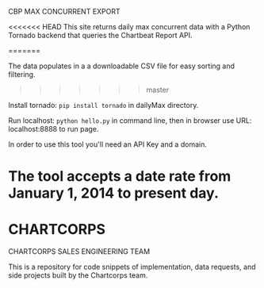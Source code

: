 CBP MAX CONCURRENT EXPORT

<<<<<<< HEAD
This site returns daily max concurrent data with a Python Tornado backend that queries the Chartbeat Report API.

=======

The data populates in a a downloadable CSV file for easy sorting and filtering. 
>>>>>>> master

Install tornado: <code>pip install tornado</code> in dailyMax directory.

Run localhost: <code>python hello.py</code> in command line, then in browser use URL: localhost:8888 to run page.

In order to use this tool you'll need an API Key and a domain.

The tool accepts a date rate from January 1, 2014 to present day.
=======
# CHARTCORPS

CHARTCORPS SALES ENGINEERING TEAM

This is a repository for code snippets of implementation, data requests, and side projects built by the Chartcorps team. 

